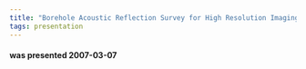 ```yaml
---
title: "Borehole Acoustic Reflection Survey for High Resolution Imaging (Rune Thorsen, Schlumberger Data and Consulting Services)"
tags: presentation
---
```

#### was presented 2007-03-07 

